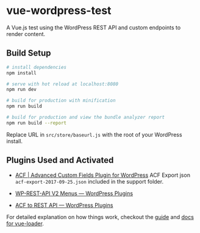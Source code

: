 # vue-wordpress-test
A Vue.js test using the WordPress REST API and custom endpoints to render content.

## Build Setup
``` bash
# install dependencies
npm install

# serve with hot reload at localhost:8080
npm run dev

# build for production with minification
npm run build

# build for production and view the bundle analyzer report
npm run build --report
```

Replace URL in `src/store/baseurl.js`  with the root of your WordPress install.

## Plugins Used and Activated
- [ACF | Advanced Custom Fields Plugin for WordPress](https://www.advancedcustomfields.com/)
ACF Export json `acf-export-2017-09-25.json` included in the support folder.

- [WP-REST-API V2 Menus — WordPress Plugins](https://wordpress.org/plugins/wp-rest-api-v2-menus/)
- [ACF to REST API — WordPress Plugins](https://wordpress.org/plugins/acf-to-rest-api/)

For detailed explanation on how things work, checkout the [guide](http://vuejs-templates.github.io/webpack/) and [docs for vue-loader](http://vuejs.github.io/vue-loader).
